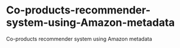 # Co-products-recommender-system-using-Amazon-metadata
Co-products recommender system using Amazon metadata

